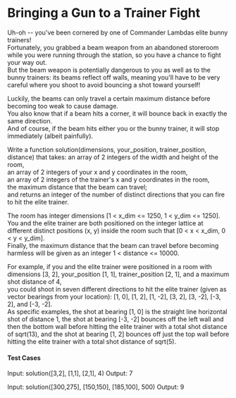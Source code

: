 # Bringing a Gun to a Trainer Fight

Uh-oh -- you've been cornered by one of Commander Lambdas elite bunny trainers!  
Fortunately, you grabbed a beam weapon from an abandoned storeroom while you were running through the station, so you have a chance to fight your way out.  
But the beam weapon is potentially dangerous to you as well as to the bunny trainers: its beams reflect off walls, meaning you'll have to be very careful where you shoot to avoid bouncing a shot toward yourself!  

Luckily, the beams can only travel a certain maximum distance before becoming too weak to cause damage.  
You also know that if a beam hits a corner, it will bounce back in exactly the same direction.  
And of course, if the beam hits either you or the bunny trainer, it will stop immediately (albeit painfully).  

Write a function solution(dimensions, your_position, trainer_position, distance) that takes:
    an array of 2 integers of the width and height of the room,  
    an array of 2 integers of your x and y coordinates in the room,  
    an array of 2 integers of the trainer's x and y coordinates in the room,  
    the maximum distance that the beam can travel;    
and returns an integer of the number of distinct directions that you can fire to hit the elite trainer.

The room has integer dimensions [1 < x_dim <= 1250, 1 < y_dim <= 1250].  
You and the elite trainer are both positioned on the integer lattice at different distinct positions (x, y) inside the room such that [0 < x < x_dim, 0 < y < y_dim].  
Finally, the maximum distance that the beam can travel before becoming harmless will be given as an integer 1 < distance <= 10000.

For example, if you and the elite trainer were positioned in a room with dimensions [3, 2], your_position [1, 1], trainer_position [2, 1], and a maximum shot distance of 4,  
you could shoot in seven different directions to hit the elite trainer (given as vector bearings from your location): [1, 0], [1, 2], [1, -2], [3, 2], [3, -2], [-3, 2], and [-3, -2].  
As specific examples, the shot at bearing [1, 0] is the straight line horizontal shot of distance 1, 
the shot at bearing [-3, -2] bounces off the left wall and then the bottom wall before hitting the elite trainer with a total shot distance of sqrt(13), 
and the shot at bearing [1, 2] bounces off just the top wall before hitting the elite trainer with a total shot distance of sqrt(5).

#### Test Cases

Input:
    solution([3,2], [1,1], [2,1], 4)
Output:
    7

Input:
    solution([300,275], [150,150], [185,100], 500)
Output:
    9